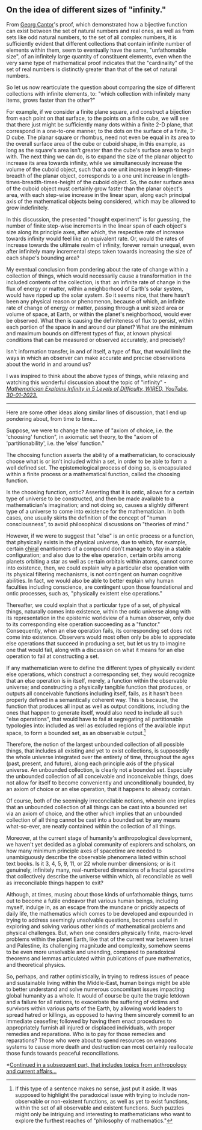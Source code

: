 ## On the idea of different sizes of "infinity."

From [Georg Cantor](https://en.wikipedia.org/wiki/Georg_Cantor#Set_theory)'s proof, which demonstrated how a bijective function can exist between the set of natural numbers and real ones, as well as from sets like odd natural numbers, to the set of all complex numbers, it is sufficiently evident that different collections that contain infinite number of elements within them, seem to eventually have the same, "unfathomable size", of an infinitely large quantity of constituent elements, even when the very same type of mathematical proof indicates that the "cardinality" of the set of real numbers is distinctly greater than that of the set of natural numbers. 

So let us now rearticulate the question about comparing the size of different collections with infinite elements, to: "which collection with infinitely many items, grows faster than the other?" 

For example, if we consider a finite plane square, and construct a bijection from each point on that surface, to the points on a finite cube, we will see that there just might be sufficiently many dots within a finite 2-D plane, that correspond in a one-to-one manner, to the dots on the surface of a finite, 3-D cube. The planar square or rhombus, need not even be equal in its area to the overall surface area of the cube or cuboid shape, in this example, as long as the square's area isn't greater than the cube's surface area to begin with. The next thing we can do, is to expand the size of the planar object to increase its area towards infinity, while we simultaneously increase the volume of the cuboid object, such that a one unit increase in length-times-breadth of the planar object, corresponds to a one unit increase in length-times-breadth-times-height of the cuboid object. So, the outer surface area of the cuboid object must certainly grow faster than the planar object's area, with each step-wise increase in the linear span, along each principal axis of the mathematical objects being considered, which may be allowed to grow indefinitely. 

In this discussion, the presented "thought experiment" is for guessing, the number of finite step-wise increments in the linear span of each object's size along its principle axes, after which, the respective rate of increase towards infinity would feel like an equivalent rate. Or, would the rates of increase towards the ultimate realm of infinity, forever remain unequal, even after infinitely many incremental steps taken towards increasing the size of each shape's bounding area?  

My eventual conclusion from pondering about the rate of change within a collection of things, which would necessarily cause a transformation in the included contents of the collection, is that: an infinite rate of change in the flux of energy or matter, within a neighborhood of Earth's solar system, would have ripped up the solar system. So it seems nice, that there hasn't been any physical reason or phenomenon, because of which, an infinite rate of change of energy or matter, passing through a unit sized area or volume of space, at Earth, or within the planet's neighborhood, would ever be observed. What then is causing the definiteness of flux to persist, within each portion of the space in and around our planet? What are the minimum and maximum bounds on different types of flux, at known physical conditions that can be measured or observed accurately, and precisely? 

Isn't information transfer, in and of itself, a type of flux, that would limit the ways in which an observer can make accurate and precise observations about the world in and around us?   

I was inspired to think about the above types of things, while relaxing and watching this wonderful discussion about the topic of "infinity" - [*Mathematician Explains Infinity in 5 Levels of Difficulty, WIRED, YouTube, 30-01-2023.*](https://www.youtube.com/watch?v=Vp570S6Plt8)  

---

Here are some other ideas along similar lines of discussion, that I end up pondering about, from time to time...

Suppose, we were to change the name of "axiom of choice, i.e. the 'choosing' function", in axiomatic set theory, to the "axiom of 'partitionability', i.e. the 'else' function."

The choosing function asserts the ability of a mathematician, to consciously choose what is or isn't included within a set, in order to be able to form a well defined set. The epistemological process of doing so, is encapsulated within a finite process or a mathematical function, called the choosing function. 

Is the choosing function, ontic? Asserting that it is ontic, allows for a certain type of universe to be constructed, and then be made available to a mathematician's imagination; and not doing so, causes a slightly different type of a universe to come into existence for the mathematician. In both cases, one usually skirts the definition of the concept of "human consciousness", to avoid philosophical discussions on "theories of mind." 

However, if we were to suggest that "else" is an ontic process or a function, that physically exists in the physical universe, due to which, for example, certain [chiral](https://en.wikipedia.org/wiki/Chirality) enantiomers of a compound don't manage to stay in a stable configuration; and also due to the else operation, certain orbits among planets orbiting a star as well as certain orbitals within atoms, cannot come into existence, then, we could explain why a particular else operation with its physical filtering mechanisms, is not contingent on human cognitive abilities. In fact, we would also be able to better explain why human faculties including conscience, are contingent upon those foundational and ontic processes, such as, "physically existent else operations." 

Thereafter, we could explain that a particular type of a set, of physical things, naturally comes into existence, within the ontic universe along with its representation in the epistemic worldview of a human observer, only due to its corresponding else operation succeeding as a "functor." Consequently, when an else operation fails, its corresponding set does not come into existence. Observers would most often only be able to appreciate else operations that succeed in producing a set, but let us try to imagine one that would fail, along with a discussion on what it means for an else operation to fail at constructing a set. 

If any mathematician were to define the different types of physically evident else operations, which construct a corresponding set, they would recognize that an else operation is in itself, merely, a function within the observable universe; and constructing a physically tangible function that produces, or outputs all conceivable functions including itself, fails, as it hasn't been properly defined in a semantically coherent way. This is because, the function that produces all input as well as output conditions, including the ones that happen to generate itself, would also need to include all such "else operations", that would have to fail at segregating all partitionable typologies into: included as well as excluded regions of the available input space, to form a bounded set, as an observable output.[^1] 

Therefore, the notion of the largest unbounded collection of all possible things, that includes all existing and yet to exist collections, is supposedly the whole universe integrated over the entirety of time, throughout the ages (past, present, and future), along each principle axis of the physical universe. An unbounded collection, is clearly not a bounded set. Especially the unbounded collection of all conceivable and inconceivable things, does not allow for itself to become conveniently and unconditionally bounded, by an axiom of choice or an else operation, that it happens to already contain. 

Of course, both of the seemingly irreconcilable notions, wherein one implies that an unbounded collection of all things can be cast into a bounded set via an axiom of choice, and the other which implies that an unbounded collection of all thing cannot be cast into a bounded set by any means what-so-ever, are neatly contained within the collection of all things. 

Moreover, at the current stage of humanity's anthropological development, we haven't yet decided as a global community of explorers and scholars, on how many minimum principle axes of spacetime are needed to unambiguously describe the observable phenomena listed within school text books. Is it 3, 4, 5, 9, 11, or 22 whole number dimensions; or is it genuinely, infinitely many, real-numbered dimensions of a fractal spacetime that collectively describe the universe within which, all reconcilable as well as irreconcilable things happen to exit? 

Although, at times, musing about those kinds of unfathomable things, turns out to become a futile endeavor that various human beings, including myself, indulge in, as an escape from the mundane or prickly aspects of daily life, the mathematics which comes to be developed and expounded in trying to address seemingly unsolvable questions, becomes useful in exploring and solving various other kinds of mathematical problems and physical challenges. But, when one considers physically finite, macro-level problems within the planet Earth, like that of the current war between Israel and Palestine, its challenging magnitude and complexity, somehow seems to be even more unsolvable and unending, compared to paradoxical theorems and lemmas articulated within publications of pure mathematics, and theoretical physics. 

So, perhaps, and rather optimistically, in trying to redress issues of peace and sustainable living within the Middle-East, human beings might be able to better understand and solve numerous concomitant issues impacting global humanity as a whole. It would of course be quite the tragic letdown and a failure for all nations, to exacerbate the suffering of victims and survivors within various parts of the Earth, by allowing world leaders to spread hatred or killings, as opposed to having them sincerely commit to an immediate ceasefire; followed by having them enact procedures to appropriately furnish all injured or displaced individuals, with proper remedies and reparations. Who is to pay for those remedies and reparations? Those who were about to spend resources on weapons systems to cause more death and destruction can most certainly reallocate those funds towards peaceful reconciliations. 


*[Continued in a subsequent part, that includes topics from anthropology and current affairs...](https://github.com/true-foresight/2023-10/blob/main/21.md) 

[^1]: If this type of a sentence makes no sense, just put it aside. It was supposed to highlight the paradoxical issue with trying to include non-observable or non-existent functions, as well as yet to exist functions, within the set of all observable and existent functions. Such puzzles might only be intriguing and interesting to mathematicians who want to explore the furthest reaches of "philosophy of mathematics."